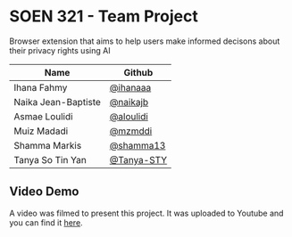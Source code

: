 # SOEN 321 - Team Project

Browser extension that aims to help users make informed decisons about their privacy rights using AI 

| Name | Github| 
| --- | --- |
| Ihana Fahmy | [@ihanaaa](https://github.com/ihanaaa) | 
| Naika Jean-Baptiste | [@naikajb](https://github.com/naikajb) |
| Asmae Loulidi | [@aloulidi](https://github.com/aloulidi) |
| Muiz Madadi | [@mzmddi](https://github.com/mzmddi) |
| Shamma Markis | [@shamma13](https://github.com/shamma13) |
| Tanya So Tin Yan | [@Tanya-STY](https://github.com/Tanya-STY) |

## Video Demo 
A video was filmed to present this project. It was uploaded to Youtube and you can find it [here](https://youtu.be/JDBGhdzgtc4).
